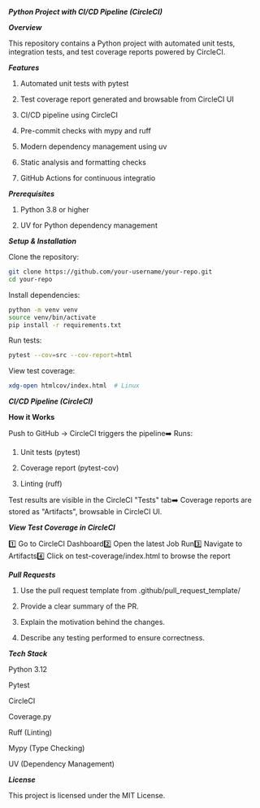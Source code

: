 ***Python Project with CI/CD Pipeline (CircleCI)***

***Overview***

This repository contains a Python project with automated unit tests, integration tests, and test coverage reports powered by CircleCI.

***Features***

1. Automated unit tests with pytest

2. Test coverage report generated and browsable from CircleCI UI

3. CI/CD pipeline using CircleCI

4. Pre-commit checks with mypy and ruff

5. Modern dependency management using uv

6. Static analysis and formatting checks

7. GitHub Actions for continuous integratio


***Prerequisites***

1. Python 3.8 or higher

2. UV for Python dependency management

***Setup & Installation***

Clone the repository:
```sh
git clone https://github.com/your-username/your-repo.git
cd your-repo
```
Install dependencies:
```sh
python -m venv venv
source venv/bin/activate
pip install -r requirements.txt
```
Run tests:
```sh
pytest --cov=src --cov-report=html
```

View test coverage:

```sh open htmlcov/index.html  # macOS
xdg-open htmlcov/index.html  # Linux
```

***CI/CD Pipeline (CircleCI)***

****How it Works****

Push to GitHub → CircleCI triggers the pipeline➡️ Runs:

1. Unit tests (pytest)

2. Coverage report (pytest-cov)

3. Linting (ruff)

Test results are visible in the CircleCI "Tests" tab➡️ Coverage reports are stored as "Artifacts", browsable in CircleCI UI.

***View Test Coverage in CircleCI***

1️⃣ Go to CircleCI Dashboard2️⃣ Open the latest Job Run3️⃣ Navigate to Artifacts4️⃣ Click on test-coverage/index.html to browse the report



***Pull Requests***

1. Use the pull request template from .github/pull_request_template/

2. Provide a clear summary of the PR.

3. Explain the motivation behind the changes.

4. Describe any testing performed to ensure correctness.



***Tech Stack***

Python 3.12

Pytest

CircleCI

Coverage.py

Ruff (Linting)

Mypy (Type Checking)

UV (Dependency Management)

***License***

This project is licensed under the MIT License.


